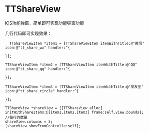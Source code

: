 # TTShareView
iOS功能弹窗，简单即可实现功能弹窗功能






几行代码即可实现效果：

      TTShareViewItem *item1 = [TTShareViewItem itemWithTitle:@"微信" icon:@"tt_share_wx" handler:^{
        
    }];
    
    TTShareViewItem *item2 = [TTShareViewItem itemWithTitle:@"QQ" icon:@"tt_share_qq" handler:^{
        
    }];
    
    TTShareViewItem *item3 = [TTShareViewItem itemWithTitle:@"朋友圈" icon:@"tt_share_circle" handler:^{
        
    }];
    
    TTShareView *shareView = [[TTShareView alloc] initWithShareItems:@[item1,item2,item3] frame:self.view.bounds];
    //每行的数量
    shareView.columns = 3;
    [shareView showFromControlle:self];
